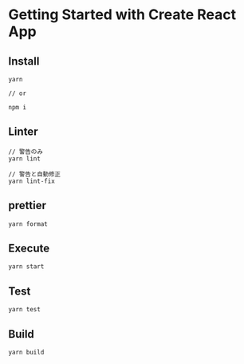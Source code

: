 # Getting Started with Create React App

## Install
```
yarn

// or 

npm i
```

## Linter
```
// 警告のみ
yarn lint

// 警告と自動修正
yarn lint-fix
```

## prettier
```
yarn format
```

## Execute
```
yarn start
```

## Test
```
yarn test
```

## Build
```
yarn build
```
